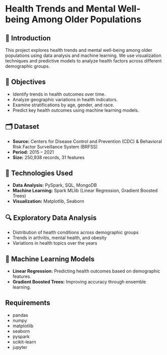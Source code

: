 # Health Trends and Mental Well-being Among Older Populations  

## 📌 Introduction  
This project explores health trends and mental well-being among older populations using data analysis and machine learning. We use visualization techniques and predictive models to analyze health factors across different demographic groups.  

## 🎯 Objectives  
- Identify trends in health outcomes over time.  
- Analyze geographic variations in health indicators.  
- Examine stratifications by age, gender, and race.  
- Predict key health outcomes using machine learning models.  

## 🗂 Dataset  
- **Source:** Centers for Disease Control and Prevention (CDC) & Behavioral Risk Factor Surveillance System (BRFSS)  
- **Period:** 2015 – 2021  
- **Size:** 250,938 records, 31 features  

## 🔧 Technologies Used  
- **Data Analysis:** PySpark, SQL, MongoDB  
- **Machine Learning:** Spark MLlib (Linear Regression, Gradient Boosted Trees)  
- **Visualization:** Matplotlib, Seaborn

## 🔍 Exploratory Data Analysis  
- Distribution of health conditions across demographic groups  
- Trends in arthritis, mental health, and obesity  
- Variations in health topics over the years  

## 🤖 Machine Learning Models  
- **Linear Regression:** Predicting health outcomes based on demographic features.  
- **Gradient Boosted Trees:** Improving accuracy through ensemble learning.  

## Requirements
- pandas
- numpy
- matplotlib
- seaborn
- pyspark
- scikit-learn
- jupyter

